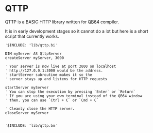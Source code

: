 # QTTP

QTTP is a BASIC HTTP library written for [QB64](https://qb64.com) compiler.

It is in early development stages so it cannot do a lot but here is a short script that currently works.

```basic
'$INCLUDE: 'lib/qttp.bi'

DIM myServer AS QttpServer
createServer myServer, 3000

' Your server is now live at port 3000 on localhost
' http://127.0.0.1:3000 would be the address.
' startServer subroutine makes it so the
' server stays up and listens for HTTP requests

startServer myServer
' You can stop the execution by pressing `Enter` or `Return`
' If you are using your own terminal instead of the QB64 window
' then, you can use `Ctrl + C` or `Cmd + C`

' Cleanly close the HTTP server.
closeServer myServer


'$INCLUDE: 'lib/qttp.bm'
```
